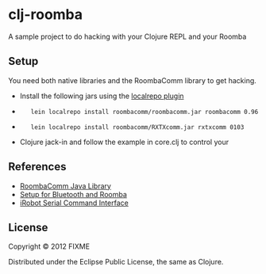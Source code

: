 # clj-roomba

A sample project to do hacking with your Clojure REPL and your Roomba

## Setup
You need both native libraries and the RoombaComm library to get 
hacking.
* Install the following jars using the [localrepo plugin](https://github.com/kumarshantanu/lein-localrepo)
*        lein localrepo install roombacomm/roombacomm.jar roombacomm 0.96
*        lein localrepo install roombacomm/RXTXcomm.jar rxtxcomm 0103 
* Clojure jack-in and follow the example in core.clj to control your

## References
* [RoombaComm Java Library](http://hackingroomba.com/code/roombacomm/)
* [Setup for Bluetooth and Roomba](http://gigasquidsoftware.com/wordpress/?p=441)
* [iRobot Serial Command Interface](http://www.irobot.com/images/consumer/hacker/roomba_sci_spec_manual.pdf)

## License

Copyright © 2012 FIXME

Distributed under the Eclipse Public License, the same as Clojure.

